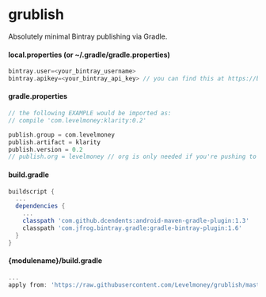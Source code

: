 # grublish
Absolutely minimal Bintray publishing via Gradle.

#### local.properties (or ~/.gradle/gradle.properties)
```gradle
bintray.user=<your_bintray_username>
bintray.apikey=<your_bintray_api_key> // you can find this at https://bintray.com/profile/edit
```

#### gradle.properties
```gradle
// the following EXAMPLE would be imported as:
// compile 'com.levelmoney:klarity:0.2'

publish.group = com.levelmoney
publish.artifact = klarity
publish.version = 0.2
// publish.org = levelmoney // org is only needed if you're pushing to a team.
```

#### build.gradle
```gradle
buildscript {
  ...
  dependencies {
    ...
    classpath 'com.github.dcendents:android-maven-gradle-plugin:1.3'
    classpath 'com.jfrog.bintray.gradle:gradle-bintray-plugin:1.6'
  }
}
```

#### {modulename}/build.gradle
```gradle
...
apply from: 'https://raw.githubusercontent.com/Levelmoney/grublish/master/gradle/module.gradle'
```

